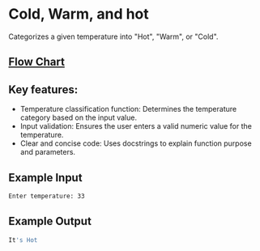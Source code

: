 # Cold, Warm, and hot

Categorizes a given temperature into "Hot", "Warm", or "Cold".

## [Flow Chart](https://github.com/basmajou/python-fundamentals-projects/blob/main/assets/cold-warm-and-hot-flowchart.pdf)

## Key features:
- Temperature classification function: Determines the temperature category based on the input value.
- Input validation: Ensures the user enters a valid numeric value for the temperature.
- Clear and concise code: Uses docstrings to explain function purpose and parameters.

## Example Input 
```bash
Enter temperature: 33
```
## Example Output 

```bash
It's Hot
```
